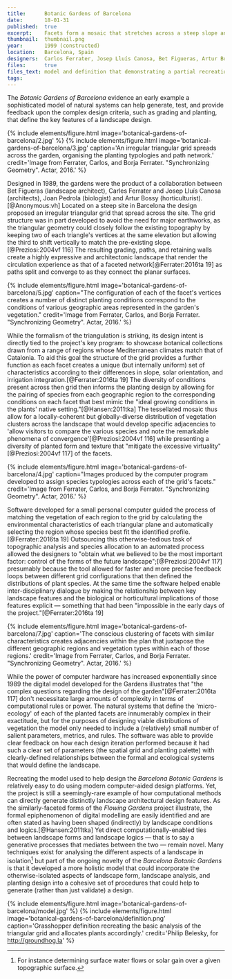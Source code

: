 ```yaml
---
title:      Botanic Gardens of Barcelona
date:       18-01-31
published:  true
excerpt:    Facets form a mosaic that stretches across a steep slope and structures a tailored planting plan.
thumbnail:  thumbnail.png
year:       1999 (constructed)
location:   Barcelona, Spain
designers:  Carlos Ferrater, Josep Lluís Canosa, Bet Figueras, Artur Bossy, Joan Pedrola
files:      true
files_text: model and definition that demonstrating a partial recreation of this project
tags:
---
```


The *Botanic Gardens of Barcelona* evidence an early example a sophisticated model of  natural systems can help generate, test, and provide feedback upon the complex design criteria, such as grading and planting, that define the key features of a landscape  design.

{% include elements/figure.html image='botanical-gardens-of-barcelona/2.jpg' %}
{% include elements/figure.html image='botanical-gardens-of-barcelona/3.jpg' caption='An irregular triangular grid spreads across the garden, organising the planting typologies and path network.' credit='Image from Ferrater, Carlos, and Borja Ferrater. "Synchronizing Geometry". Actar, 2016.' %}

Designed in 1989, the gardens were the product of a collaboration between Bet Figueras (landscape architect), Carles Ferrater and Josep Lluís Canosa (architects), Joan Pedrola (biologist) and Artur Bossy (horticulturist).[@Anonymous:vh] Located on a steep site in Barcelona the design proposed an irregular triangular grid that spread across the site. The grid structure was in part developed to avoid the need for major earthworks, as the triangular geometry could closely follow the existing topography by keeping two of each triangle's vertices at the same elevation but allowing the third to shift vertically to match the pre-existing slope.[@Preziosi:2004vf 116] The resulting grading, paths, and retaining walls create a highly expressive and architectonic landscape that render the circulation experience as that of a faceted network[@Ferrater:2016ta 19] as paths split and converge to as they connect the planar surfaces.

{% include elements/figure.html image='botanical-gardens-of-barcelona/5.jpg' caption="The configuration of each of the facet's vertices creates a number of distinct planting conditions correspond to the conditions of various geographic areas represented in the garden's vegetation." credit='Image from Ferrater, Carlos, and Borja Ferrater. "Synchronizing Geometry". Actar, 2016.' %}

While the formalism of the triangulation is striking, its design intent is directly tied to the project's key program: to showcase botanical collections drawn from a range of regions whose Mediterranean climates match that of Catalonia. To aid this goal the structure of the grid provides a further function as each facet creates a unique (but internally uniform) set of characteristics according to their differences in slope, solar orientation, and irrigation integration.[@Ferrater:2016ta 19] The diversity of conditions present across then grid then informs the planting design by allowing for the pairing of species from each geographic region to the corresponding conditions on each facet that best mimic the "ideal growing conditions in the plants' native setting."[@Hansen:2011tka] The tessellated mosaic thus allow for a locally-coherent but globally-diverse distribution of vegetation clusters across the landscape that would develop specific adjacencies to 'allow visitors to compare the various species and note the remarkable phenomena of convergence'[@Preziosi:2004vf 116] while presenting a diversity of planted form and texture that "mitigate the excessive virtuality"[@Preziosi:2004vf 117] of the facets.

{% include elements/figure.html image='botanical-gardens-of-barcelona/4.jpg' caption="Images produced by the computer program developed to assign species typologies across each of the grid's facets." credit='Image from Ferrater, Carlos, and Borja Ferrater. "Synchronizing Geometry". Actar, 2016.' %}

Software developed for a small personal computer guided the process of matching the vegetation of each region to the grid by calculating the environmental characteristics of each triangular plane and automatically selecting the region whose species best fit  the identified profile.[@Ferrater:2016ta 19] Outsourcing this otherwise-tedious task of topographic analysis and species allocation to an automated process allowed the designers to "obtain what we believed to be the most important factor: control of the forms of the future landscape";[@Preziosi:2004vf 117] presumably because the tool allowed for faster and more precise feedback loops between different grid configurations that then defined the distributions of plant species. At the same time the software helped enable inter-disciplinary dialogue by making the relationship between key landscape features and the biological or horticultural implications of those features explicit — something that had been "impossible in the early days of the project."[@Ferrater:2016ta 19]

{% include elements/figure.html image='botanical-gardens-of-barcelona/7.jpg' caption='The conscious clustering of facets with similar characteristics creates adjacencies within the plan that juxtapose the different geographic regions and vegetation types within each of those regions.' credit='Image from Ferrater, Carlos, and Borja Ferrater. "Synchronizing Geometry". Actar, 2016.' %}

While the power of computer hardware has increased exponentially since 1989 the digital model developed for the Gardens illustrates that "the complex questions regarding the design of the garden"[@Ferrater:2016ta 117] don't necessitate large amounts of complexity in terms of computational rules or power. The natural systems that define the 'micro-ecology' of each of the planted facets are innumerably complex in their exactitude, but for the purposes of designing viable distributions of vegetation the model only needed to include a (relatively) small number of salient parameters, metrics, and rules. The software was able to provide clear feedback on how each design iteration performed because it had such a clear set of parameters (the spatial grid and planting palette) with clearly-defined relationships between the formal and ecological systems that would define the landscape.

Recreating the model used to help design the *Barcelona Botanic Gardens* is relatively easy to do using modern computer-aided design platforms. Yet, the project is still a seemingly-rare example of how computational methods can directly generate distinctly landscape architectural design features. As the similarly-faceted forms of the *Flowing Gardens* project illustrate, the formal epiphenomenon of digital modelling are easily identified and are often stated as having been shaped (indirectly) by landscape conditions and logics.[@Hansen:2011tka] Yet direct computationally-enabled ties between landscape forms and landscape logics — that is to say a generative processes that mediates between the two — remain novel. Many techniques exist for analysing the different aspects of a landscape in isolation[^iso] but part of the ongoing novelty of the *Barcelona Botanic Gardens* is that it developed a more holistic model that could incorporate the otherwise-isolated aspects of landscape form, landscape analysis, and planting design into a cohesive set of procedures that could help to generate (rather than just validate) a design.

{% include elements/figure.html image='botanical-gardens-of-barcelona/model.jpg' %}
{% include elements/figure.html image='botanical-gardens-of-barcelona/definition.png' caption='Grasshopper definition recreating the basic analysis of the triangular grid and allocates plants accordingly.' credit='Philip Belesky, for http://groundhog.la' %}

[^iso]: For instance determining surface water flows or solar gain over a given topographic surface.
